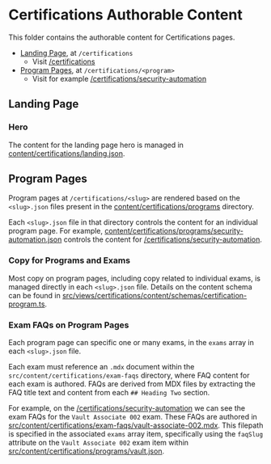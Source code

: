 # Certifications Authorable Content

This folder contains the authorable content for Certifications pages.

- [Landing Page](#landing-page), at `/certifications`
  - Visit [/certifications](https://developer.hashicorp.com/certifications)
- [Program Pages](#program-pages), at `/certifications/<program>`
  - Visit for example [/certifications/security-automation](https://developer.hashicorp.com/certifications/security-automation)

## Landing Page

### Hero

The content for the landing page hero is managed in [content/certifications/landing.json](/src/content/certifications/landing.json).

## Program Pages

Program pages at `/certifications/<slug>` are rendered based on the `<slug>.json` files present in the [content/certifications/programs](/src/content/certifications/programs) directory.

Each `<slug>.json` file in that directory controls the content for an individual program page. For example, [content/certifications/programs/security-automation.json](/src/content/certifications/programs/security-automation.json) controls the content for [/certifications/security-automation](https://developer.hashicorp.com/certifications/security-automation).

### Copy for Programs and Exams

Most copy on program pages, including copy related to individual exams, is managed directly in each `<slug>.json` file. Details on the content schema can be found in [src/views/certifications/content/schemas/certification-program.ts](/src/views/certifications/content/schemas/certification-program.ts).

### Exam FAQs on Program Pages

Each program page can specific one or many exams, in the `exams` array in each `<slug>.json` file.

Each exam must reference an `.mdx` document within the `src/content/certifications/exam-faqs` directory, where FAQ content for each exam is authored. FAQs are derived from MDX files by extracting the FAQ title text and content from each `## Heading Two` section.

For example, on the [/certifications/security-automation](https://developer.hashicorp.com/certifications/security-automation) we can see the exam FAQs for the `Vault Associate 002` exam. These FAQs are authored in [src/content/certifications/exam-faqs/vault-associate-002.mdx](/src/content/certifications/exam-faqs/vault-associate-002.mdx). This filepath is specified in the associated `exams` array item, specifically using the `faqSlug` attribute on the `Vault Associate 002` exam item within [src/content/certifications/programs/vault.json](/src/content/certifications/programs/vault.json).
